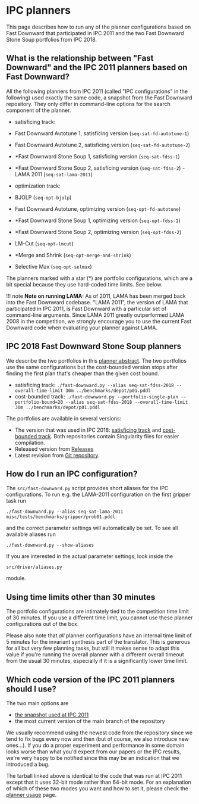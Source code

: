 # IPC planners

This page describes how to run any of the planner configurations based
on Fast Downward that participated in IPC 2011 and the two Fast Downward
Stone Soup portfolios from IPC 2018.

## What is the relationship between "Fast Downward" and the IPC 2011 planners based on Fast Downward?

All the following planners from IPC 2011 (called "IPC configurations"
in the following) used exactly the same code, a snapshot from the Fast
Downward repository. They only differ in command-line options for the
search component of the planner.

-   satisficing track:

   -   Fast Downward Autotune 1, satisficing version (`seq-sat-fd-autotune-1`)
   -   Fast Downward Autotune 2, satisficing version (`seq-sat-fd-autotune-2`)
   -   \*Fast Downward Stone Soup 1, satisficing version (`seq-sat-fdss-1`)
   -   \*Fast Downward Stone Soup 2, satisficing version (`seq-sat-fdss-2`)
    -   LAMA 2011 (`seq-sat-lama-2011`)

-   optimization track:
   -   BJOLP (`seq-opt-bjolp`)
   -   Fast Downward Autotune, optimizing version (`seq-opt-fd-autotune`)
   -   \*Fast Downward Stone Soup 1, optimizing version (`seq-opt-fdss-1`)
   -   \*Fast Downward Stone Soup 2, optimizing version (`seq-opt-fdss-2`)
   -   LM-Cut (`seq-opt-lmcut`)
   -   *Merge and Shrink (`seq-opt-merge-and-shrink`)
   -   Selective Max (`seq-opt-selmax`)

The planners marked with a star (\*) are portfolio configurations, which
are a bit special because they use hard-coded time limits. See below.

!!! note
    **Note on running LAMA:** As of 2011, LAMA has been merged back into the
    Fast Downward codebase. "LAMA 2011", the version of LAMA that participated
    in IPC 2011, is Fast Downward with a particular set of command-line arguments.
    Since LAMA 2011 greatly outperformed LAMA 2008 in the competition, we strongly
    encourage you to use the current Fast Downward code when evaluating your
    planner against LAMA.

## IPC 2018 Fast Downward Stone Soup planners

We describe the two portfolios in this [planner
abstract](https://ai.dmi.unibas.ch/papers/seipp-roeger-ipc2018.pdf).
The two portfolios use the same configurations but the cost-bounded
version stops after finding the first plan that's cheaper than the
given cost bound.

-   satisficing track:
        `./fast-downward.py --alias seq-sat-fdss-2018 --overall-time-limit 30m ../benchmarks/depot/p01.pddl`
-   cost-bounded track:
        `./fast-downward.py --portfolio-single-plan --portfolio-bound=20 --alias seq-sat-fdss-2018 --overall-time-limit 30m ../benchmarks/depot/p01.pddl`

The portfolios are available in several versions:

-   The version that was used in IPC 2018: [satisficing
    track](https://bitbucket.org/ipc2018-classical/team45/src/ipc-2018-seq-sat/)
    and [cost-bounded
    track](https://bitbucket.org/ipc2018-classical/team45/src/ipc-2018-seq-cbo/).
    Both repositories contain Singularity files for easier compilation.
-   Released version from [Releases](Releases)
-   Latest revision from [Git repository](https://github.com/aibasel/downward/).

## How do I run an IPC configuration?

The `src/fast-downward.py` script provides short aliases for the IPC
configurations. To run e.g.  the LAMA-2011 configuration on the first gripper
task run

    ./fast-downward.py --alias seq-sat-lama-2011 misc/tests/benchmarks/gripper/prob01.pddl

and the correct parameter settings will automatically be set. To see all
available aliases run

    ./fast-downward.py --show-aliases

If you are interested in the actual parameter settings, look inside the

    src/driver/aliases.py

module.

## Using time limits other than 30 minutes

The portfolio configurations are intimately tied to the competition time
limit of 30 minutes. If you use a different time limit, you cannot use
these planner configurations out of the box.

Please also note that *all* planner configurations have an internal time
limit of 5 minutes for the invariant synthesis part of the translator.
This is generous for all but very few planning tasks, but still it makes
sense to adapt this value if you're running the overall planner with a
different overall timeout from the usual 30 minutes, especially if it is
a significantly lower time limit.

## Which code version of the IPC 2011 planners should I use?

The two main options are

-   [the snapshot used at IPC 2011](../../files/ipc-2011-submission.tar.gz)
-   the most current version of the main branch of the repository

We usually recommend using the newest code from the repository since we
tend to fix bugs every now and then (but of course, we also introduce
new ones...). If you do a proper experiment and performance in some
domain looks worse than what you'd expect from our papers or the IPC
results, we're very happy to be notified since this may be an
indication that we introduced a bug.

The tarball linked above is identical to the code that was run at IPC
2011 except that it uses 32-bit mode rather than 64-bit mode. For an
explanation of which of these two modes you want and how to set it,
please check the [planner usage](planner-usage.md) page.
